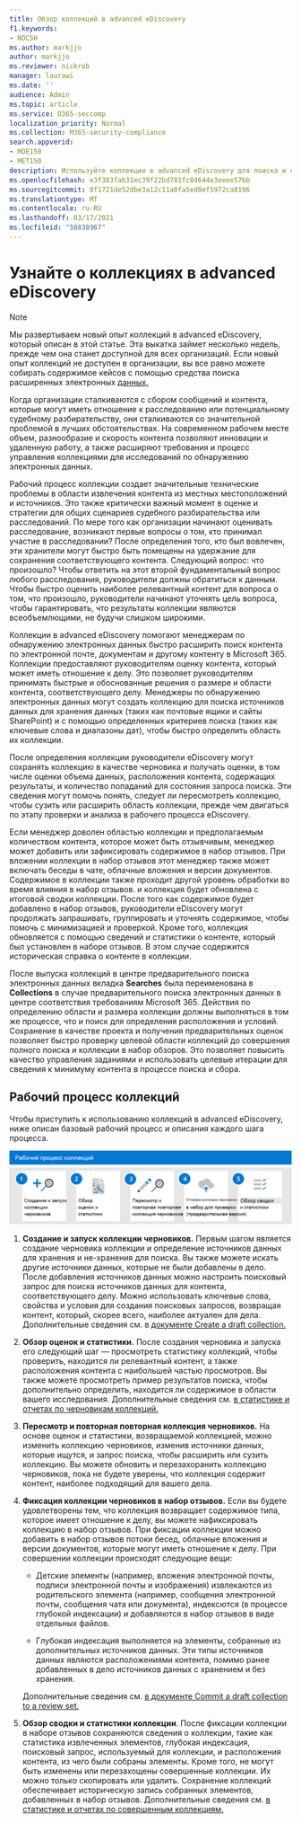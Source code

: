 ```yaml
---
title: Обзор коллекций в advanced eDiscovery
f1.keywords:
- NOCSH
ms.author: markjjo
author: markjjo
ms.reviewer: nickrob
manager: laurawi
ms.date: ''
audience: Admin
ms.topic: article
ms.service: O365-seccomp
localization_priority: Normal
ms.collection: M365-security-compliance
search.appverid:
- MOE150
- MET150
description: Используйте коллекции в advanced eDiscovery для поиска и сбора контента, родственного вашему делу или расследованию.
ms.openlocfilehash: e3f383fab31ec39f22bd781fc84644e3eeee57bb
ms.sourcegitcommit: 8f1721de52dbe3a12c11a0fa5ed0ef5972ca8196
ms.translationtype: MT
ms.contentlocale: ru-RU
ms.lasthandoff: 03/17/2021
ms.locfileid: "50838967"
---
```

# <a name="learn-about-collections-in-advanced-ediscovery"></a>Узнайте о коллекциях в advanced eDiscovery

> [!NOTE]
> Мы развертываем новый опыт коллекций в advanced eDiscovery, который описан в этой статье. Эта выкатка займет несколько недель, прежде чем она станет доступной для всех организаций. Если новый опыт коллекций не доступен в организации, вы все равно можете собирать содержимое кейсов с помощью средства поиска расширенных электронных [данных.](create-search-to-collect-data.md)

Когда организации сталкиваются с сбором сообщений и контента, которые могут иметь отношение к расследованию или потенциальному судебному разбирательству, они сталкиваются со значительной проблемой в лучших обстоятельствах. На современном рабочем месте объем, разнообразие и скорость контента позволяют инновации и удаленную работу, а также расширяют требования и процесс управления коллекциями для исследований по обнаружению электронных данных.

Рабочий процесс коллекции создает значительные технические проблемы в области извлечения контента из местных местоположений и источников. Это также критически важный момент в оценке и стратегии для общих сценариев судебного разбирательства или расследований. По мере того как организации начинают оценивать расследование, возникают первые вопросы о том, кто принимал участие в расследовании? После определения того, кто был вовлечен, эти хранители могут быстро быть помещены на удержание для сохранения соответствующего контента. Следующий вопрос: что произошло? Чтобы ответить на этот второй фундаментальный вопрос любого расследования, руководители должны обратиться к данным. Чтобы быстро оценить наиболее релевантный контент для вопроса о том, что произошло, руководители начинают уточнять цель вопроса, чтобы гарантировать, что результаты коллекции являются всеобъемлющими, не будучи слишком широкими.

Коллекции в advanced eDiscovery помогают менеджерам по обнаружению электронных данных быстро расширить поиск контента по электронной почте, документам и другому контенту в Microsoft 365. Коллекции предоставляют руководителям оценку контента, который может иметь отношение к делу. Это позволяет руководителям принимать быстрые и обоснованные решения о размере и области контента, соответствующего делу. Менеджеры по обнаружению электронных данных могут создать коллекцию для поиска источников данных для хранения данных (таких как почтовые ящики и сайты SharePoint) и с помощью определенных критериев поиска (таких как ключевые слова и диапазоны дат), чтобы быстро определить область их коллекции.

После определения коллекции руководители eDiscovery могут сохранять коллекцию в качестве черновика и получать оценки, в том числе оценки объема данных, расположения контента, содержащих результаты, и количество попаданий для состояния запроса поиска. Эти сведения могут помочь понять, следует ли пересмотреть коллекцию, чтобы сузить или расширить область коллекции, прежде чем двигаться по этапу проверки и анализа в рабочего процесса eDiscovery.

Если менеджер доволен областью коллекции и предполагаемым количеством контента, которое может быть отзывчивым, менеджер может добавить или зафиксировать содержимое в набор отзывов.  При вложении коллекции в набор отзывов этот менеджер также может включать беседы в чате, облачные вложения и версии документов. Содержимое в коллекции также проходит другой уровень обработки во время влияния в набор отзывов. и коллекция будет обновлена с итоговой сводки коллекции. После того как содержимое будет добавлено в набор отзывов, руководители eDiscovery могут продолжать запрашивать, группировать и уточнять содержимое, чтобы помочь с минимизацией и проверкой. Кроме того, коллекция обновляется с помощью сведений и статистики о контенте, который был установлен в наборе отзывов. В этом случае содержится историческая справка о контенте в коллекции.

После выпуска коллекций в центре предварительного поиска электронных данных вкладка **Searches** была переименована в **Collections** в случае предварительного поиска электронных данных в центре соответствия требованиям Microsoft 365. Действия по определению области и размера коллекции должны выполняться в том же процессе, что и поиск для определения расположения и условий. Сохранение в качестве проекта и получения предварительных оценок позволяет быстро проверку целевой области коллекций до совершения полного поиска и коллекции в набор обзоров. Это позволяет повысить качество управления заданиями и использовать целевые итерации для сведения к минимуму контента в процессе поиска и сбора.

## <a name="collections-workflow"></a>Рабочий процесс коллекций

Чтобы приступить к использованию коллекций в advanced eDiscovery, ниже описан базовый рабочий процесс и описания каждого шага процесса.

![Рабочий процесс коллекций в advanced eDiscovery](../media/CollectionsWorkflow.png)

1. **Создание и запуск коллекции черновиков.** Первым шагом является создание черновика коллекции и определение источников данных для хранения и не-хранения для поиска. Вы также можете искать другие источники данных, которые не были добавлены в дело. После добавления источников данных можно настроить поисковый запрос для поиска источников данных для контента, соответствующего делу. Можно использовать ключевые слова, свойства и условия для создания поисковых запросов, возвращая контент, который, скорее всего, наиболее актуален для дела. Дополнительные сведения см. в [документе Create a draft collection.](create-draft-collection.md)

2. **Обзор оценок и статистики.** После создания черновика и запуска его следующий шаг — просмотреть статистику коллекций, чтобы проверить, находится ли релевантный контент, а также расположения контента с наибольшей частью просмотров. Вы также можете просмотреть пример результатов поиска, чтобы дополнительно определить, находится ли содержимое в области вашего исследования. Дополнительные сведения см. [в статистике и отчетах по черновикам коллекций.](collection-statistics-reports.md#statistics-and-reports-for-draft-collections)

3. **Пересмотр и повторная повторная коллекция черновиков.** На основе оценок и статистики, возвращаемой коллекцией, можно изменить коллекцию черновиков, изменив источники данных, которые ищутся, и запрос поиска, чтобы расширить или сузить коллекцию. Вы можете обновить и перезахоранить коллекцию черновиков, пока не будете уверены, что коллекция содержит контент, наиболее подходящий для вашего дела.

4. **Фиксация коллекции черновиков в набор отзывов.** Если вы будете удовлетворены тем, что коллекция возвращает содержимое типа, которое имеет отношение к делу, вы можете нафиксировать коллекцию в набор отзывов. При фиксации коллекции можно добавить в набор отзывов потоки бесед, облачные вложения и версии документов, которые могут иметь отношение к делу. При совершении коллекции происходят следующие вещи:

   - Детские элементы (например, вложения электронной почты, подписи электронной почты и изображения) извлекаются из родительского элемента (например, сообщения электронной почты, сообщения чата или документа), индексются (в процессе глубокой индексации) и добавляются в набор отзывов в виде отдельных файлов.

   - Глубокая индексация выполняется на элементы, собранные из дополнительных источников данных. Эти типы источников данных являются расположениями контента, помимо ранее добавленных в дело источников данных с хранением и без хранения.

   Дополнительные сведения см. [в документе Commit a draft collection to a review set.](commit-draft-collection.md)

5. **Обзор сводки и статистики коллекции**. После фиксации коллекции в наборе отзывов сохраняются сведения о коллекции, такие как статистика извлеченных элементов, глубокая индексация, поисковый запрос, используемый для коллекции, и расположения контента, из чего были собраны элементы. Кроме того, не могут быть изменены или перезахощены совершенные коллекции. Их можно только скопировать или удалить. Сохранение коллекций обеспечивает историческую запись собранных элементов, добавленных в набор отзывов. Дополнительные сведения см. [в статистике и отчетах по совершенным коллекциям.](collection-statistics-reports.md#statistics-and-reports-for-committed-collections)
